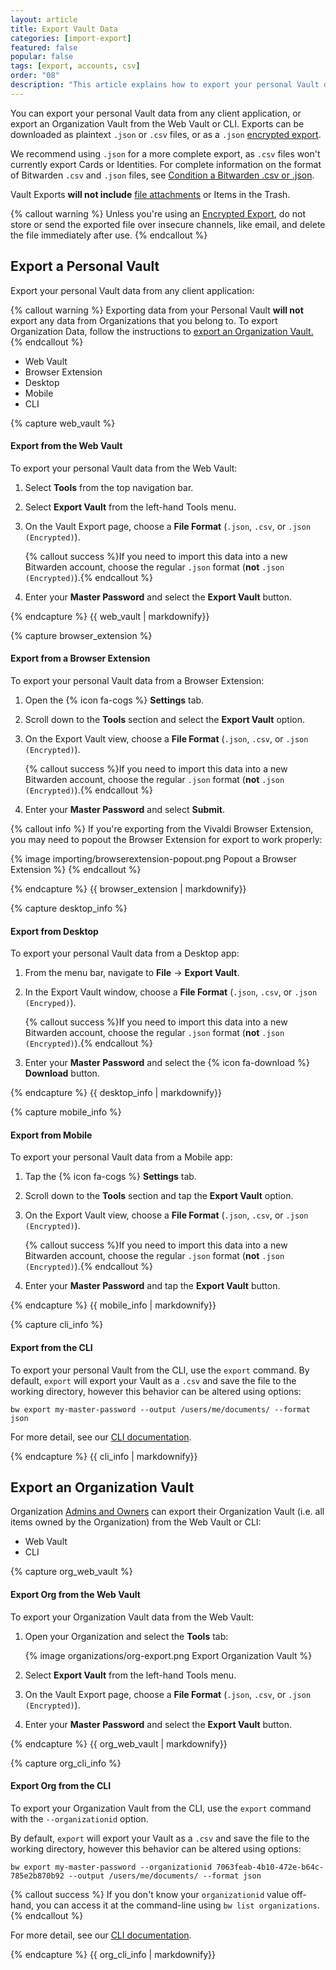 ```yaml
---
layout: article
title: Export Vault Data
categories: [import-export]
featured: false
popular: false
tags: [export, accounts, csv]
order: "08"
description: "This article explains how to export your personal Vault data from any client application, or export an Organization Vault from the Web Vault or CLI."
---
```


You can export your personal Vault data from any client application, or export an Organization Vault from the Web Vault or CLI. Exports can be downloaded as plaintext `.json` or `.csv` files, or as a `.json` [encrypted export]({{site.baseurl}}/article/encrypted-export/).

We recommend using `.json` for a more complete export, as `.csv` files won't currently export Cards or Identities. For complete information on the format of Bitwarden `.csv` and `.json` files, see [Condition a Bitwarden .csv or .json]({{site.baseurl}}/article/condition-bitwarden-import/).

Vault Exports **will not include** [file attachments]({{site.baseurl}}/article/attachments/) or Items in the Trash.

{% callout warning %}
Unless you're using an [Encrypted Export]({{site.baseurl}}/article/encrypted-export/), do not store or send the exported file over insecure channels, like email, and delete the file immediately after use.
{% endcallout %}

## Export a Personal Vault

Export your personal Vault data from any client application:

{% callout warning %}
Exporting data from your Personal Vault **will not** export any data from Organizations that you belong to. To export Organization Data, follow the instructions to [export an Organization Vault.](#export-an-organization-vault)
{% endcallout %}

<ul class="nav nav-tabs" id="myTab" role="tablist">
  <li class="nav-item" role="presentation">
    <a class="nav-link active" id="wvtab" data-target="#webvault" role="tab" aria-controls="webvault" aria-selected="true">Web Vault</a>
  </li>
  <li class="nav-item" role="presentation">
    <a class="nav-link" id="betab" data-target="#browserextension" role="tab" aria-controls="browserextension" aria-selected="false">Browser Extension</a>
  </li>
  <li class="nav-item" role="presentation">
    <a class="nav-link" id="desktab" data-target="#desktop" role="tab" aria-controls="desktop" aria-selected="false">Desktop</a>
  </li>
  <li class="nav-item" role="presentation">
    <a class="nav-link" id="mobtab" data-target="#mobile" role="tab" aria-controls="mobile" aria-selected="false">Mobile</a>
  </li>
  <li class="nav-item" role="presentation">
    <a class="nav-link" id="clitab" data-target="#cli" role="tab" aria-controls="cli" aria-selected="false">CLI</a>
  </li>
</ul>
<div class="tab-content" id="clientsContent">
  <div class="tab-pane show active" id="webvault" role="tabpanel" aria-labelledby="wvtab">
{% capture web_vault %}

#### Export from the Web Vault

To export your personal Vault data from the Web Vault:

1. Select **Tools** from the top navigation bar.
2. Select **Export Vault** from the left-hand Tools menu.
3. On the Vault Export page, choose a **File Format** (`.json`, `.csv`, or `.json (Encrypted)`).

   {% callout success %}If you need to import this data into a new Bitwarden account, choose the regular `.json` format (**not** `.json (Encrypted)`).{% endcallout %}
4. Enter your **Master Password** and select the **Export Vault** button.

{% endcapture %}
{{ web_vault | markdownify}}
  </div>
  <div class="tab-pane" id="browserextension" role="tabpanel" aria-labelledby="betab">
{% capture browser_extension %}

#### Export from a Browser Extension

To export your personal Vault data from a Browser Extension:

1. Open the {% icon fa-cogs %} **Settings** tab.
2. Scroll down to the **Tools** section and select the **Export Vault** option.
3. On the Export Vault view, choose a **File Format** (`.json`, `.csv`, or `.json (Encrypted)`).

   {% callout success %}If you need to import this data into a new Bitwarden account, choose the regular `.json` format (**not** `.json (Encrypted)`).{% endcallout %}
4. Enter your **Master Password** and select **Submit**.

{% callout info %}
If you're exporting from the Vivaldi Browser Extension, you may need to popout the Browser Extension for export to work properly:

{% image importing/browserextension-popout.png Popout a Browser Extension %}
{% endcallout %}

{% endcapture %}
{{ browser_extension | markdownify}}
  </div>
  <div class="tab-pane" id="desktop" role="tabpanel" aria-labelledby="desktab">
{% capture desktop_info %}

#### Export from Desktop

To export your personal Vault data from a Desktop app:

1. From the menu bar, navigate to **File** &rarr; **Export Vault**.
2. In the Export Vault window, choose a **File Format** (`.json`, `.csv`, or `.json (Encryped)`).

   {% callout success %}If you need to import this data into a new Bitwarden account, choose the regular `.json` format (**not** `.json (Encrypted)`).{% endcallout %}
3. Enter your **Master Password** and select the {% icon fa-download %} **Download** button.

{% endcapture %}
{{ desktop_info | markdownify}}
  </div>
  <div class="tab-pane" id="mobile" role="tabpanel" aria-labelledby="mobtab">
{% capture mobile_info %}

#### Export from Mobile

To export your personal Vault data from a Mobile app:

1. Tap the {% icon fa-cogs %} **Settings** tab.
2. Scroll down to the **Tools** section and tap the **Export Vault** option.
3. On the Export Vault view, choose a **File Format** (`.json`, `.csv`, or `.json (Encrypted)`).

   {% callout success %}If you need to import this data into a new Bitwarden account, choose the regular `.json` format (**not** `.json (Encrypted)`).{% endcallout %} 
4. Enter your **Master Password** and tap the **Export Vault** button.

{% endcapture %}
{{ mobile_info | markdownify}}
  </div>
  <div class="tab-pane" id="cli" role="tabpanel" aria-labelledby="cliab">
{% capture cli_info %}

#### Export from the CLI

To export your personal Vault from the CLI, use the `export` command. By default, `export` will export your Vault as a `.csv` and save the file to the working directory, however this behavior can be altered using options:

```
bw export my-master-password --output /users/me/documents/ --format json
```

For more detail, see our [CLI documentation]({{site.baseurl}}/article/cli/).

{% endcapture %}
{{ cli_info | markdownify}}
  </div>
</div>

## Export an Organization Vault

Organization [Admins and Owners]({{site.baseurl}}/article/user-types-access-control/) can export their Organization Vault (i.e. all items owned by the Organization) from the Web Vault or CLI:

<ul class="nav nav-tabs" id="myTab" role="tablist">
  <li class="nav-item" role="presentation">
    <a class="nav-link active" id="orgwvtab" data-target="#orgwebvault" role="tab" aria-controls="orgwebvault" aria-selected="true">Web Vault</a>
  </li>
  <li class="nav-item" role="presentation">
    <a class="nav-link" id="orgclitab" data-target="#orgcli" role="tab" aria-controls="orgcli" aria-selected="false">CLI</a>
  </li>
</ul>
<div class="tab-content" id="clientsContent">
  <div class="tab-pane show active" id="orgwebvault" role="tabpanel" aria-labelledby="orgwvtab">
{% capture org_web_vault %}

#### Export Org from the Web Vault

To export your Organization Vault data from the Web Vault:

1. Open your Organization and select the **Tools** tab:

   {% image organizations/org-export.png Export Organization Vault %}
2. Select **Export Vault** from the left-hand Tools menu.
4. On the Vault Export page, choose a **File Format** (`.json`, `.csv`, or `.json (Encrypted)`).
4. Enter your **Master Password** and select the **Export Vault** button.

{% endcapture %}
{{ org_web_vault | markdownify}}
  </div>
  <div class="tab-pane" id="orgcli" role="tabpanel" aria-labelledby="orgclitab">
{% capture org_cli_info %}

#### Export Org from the CLI

To export your Organization Vault from the CLI, use the `export` command with the `--organizationid` option.

By default, `export` will export your Vault as a `.csv` and save the file to the working directory, however this behavior can be altered using options:

```
bw export my-master-password --organizationid 7063feab-4b10-472e-b64c-785e2b870b92 --output /users/me/documents/ --format json
```

{% callout success %}
If you don't know your `organizationid` value off-hand, you can access it at the command-line using `bw list organizations`.
{% endcallout %}

For more detail, see our [CLI documentation]({{site.baseurl}}/article/cli/).

{% endcapture %}
{{ org_cli_info | markdownify}}
  </div>
</div>
